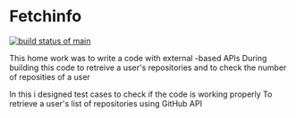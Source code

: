 # Fetchinfo
[![build status of main](https://travis-ci.com/ImroseSingh/Fetchinfo.svg?branch=main)](https://travis-ci.org/ImroseSingh/Fetchinfo)

This home work was to write a code with external -based APIs 
During building this code  to retreive a user's repositories and to check the number of reposities of a user 

In this i designed test cases to check if the code is working properly 
To retrieve a user's list of repositories using GitHub API
